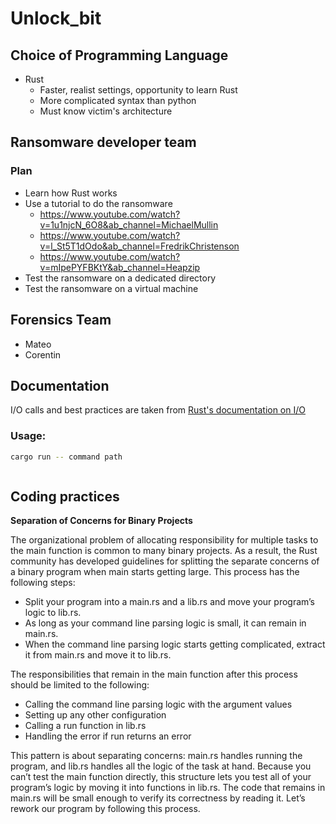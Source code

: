 # Unlock_bit

## Choice of Programming Language
- Rust
  - Faster, realist settings, opportunity to learn Rust
  - More complicated syntax than python
  - Must know victim's architecture

## Ransomware developer team


### Plan
- Learn how Rust works
- Use a tutorial to do the ransomware
  - https://www.youtube.com/watch?v=1u1njcN_6O8&ab_channel=MichaelMullin
  - https://www.youtube.com/watch?v=l_St5T1dOdo&ab_channel=FredrikChristenson
  - https://www.youtube.com/watch?v=mIpePYFBKtY&ab_channel=Heapzip
- Test the ransomware on a dedicated directory
- Test the ransomware on a virtual machine

## Forensics Team
- Mateo
- Corentin

## Documentation

I/O calls and best practices are taken from [Rust's documentation on I/O](https://doc.rust-lang.org/book/ch12-00-an-io-project.html)

### Usage:

```bash
cargo run -- command path
```

```rust

```

## Coding practices

**Separation of Concerns for Binary Projects**

The organizational problem of allocating responsibility for multiple tasks to the main function is common to many binary projects. As a result, the Rust community has developed guidelines for splitting the separate concerns of a binary program when main starts getting large. This process has the following steps:

- Split your program into a main.rs and a lib.rs and move your program’s logic to lib.rs.
- As long as your command line parsing logic is small, it can remain in main.rs.
- When the command line parsing logic starts getting complicated, extract it from main.rs and move it to lib.rs.

The responsibilities that remain in the main function after this process should be limited to the following:

- Calling the command line parsing logic with the argument values
- Setting up any other configuration
- Calling a run function in lib.rs
- Handling the error if run returns an error

This pattern is about separating concerns: main.rs handles running the program, and lib.rs handles all the logic of the task at hand. Because you can’t test the main function directly, this structure lets you test all of your program’s logic by moving it into functions in lib.rs. The code that remains in main.rs will be small enough to verify its correctness by reading it. Let’s rework our program by following this process.
